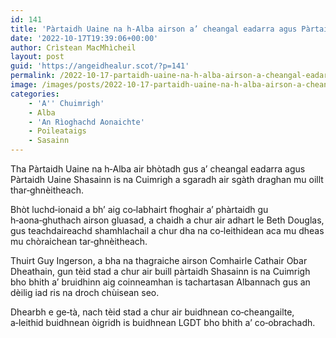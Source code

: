 ```yaml
---
id: 141
title: 'Pàrtaidh Uaine na h-Alba airson a’ cheangal eadarra agus Pàrtaidh Uaine Shasainn is na Cuimrigh a sgaradh'
date: '2022-10-17T19:39:06+00:00'
author: Crìstean MacMhìcheil
layout: post
guid: 'https://angeidhealur.scot/?p=141'
permalink: /2022-10-17-partaidh-uaine-na-h-alba-airson-a-cheangal-eadarra-agus-partaidh-uaine-shasainn-is-na-cuimrigh-a-sgaradh/
image: /images/posts/2022-10-17-partaidh-uaine-na-h-alba-airson-a-cheangal-eadarra-agus-partaidh-shasainn-is-na-cuimrigh-a-sgaradh.webp
categories:
    - 'A'' Chuimrigh'
    - Alba
    - 'An Rìoghachd Aonaichte'
    - Poileataigs
    - Sasainn
---
```


Tha Pàrtaidh Uaine na h‑Alba air bhòtadh gus a’ cheangal eadarra agus Pàrtaidh Uaine Shasainn is na Cuimrigh a sgaradh air sgàth draghan mu oillt thar‑ghnèitheach.

Bhòt luchd‑ionaid a bh’ aig co‑labhairt fhoghair a’ phàrtaidh gu h‑aona‑ghuthach airson gluasad, a chaidh a chur air adhart le Beth Douglas, gus teachdaireachd shamhlachail a chur dha na co‑leithidean aca mu dheas mu chòraichean tar‑ghnèitheach.

Thuirt Guy Ingerson, a bha na thagraiche airson Comhairle Cathair Obar Dheathain, gun tèid stad a chur air buill pàrtaidh Shasainn is na Cuimrigh bho bhith a’ bruidhinn aig coinneamhan is tachartasan Albannach gus an dèilig iad ris na droch chùisean seo.

Dhearbh e ge‑tà, nach tèid stad a chur air buidhnean co‑cheangailte, a‑leithid buidhnean òigridh is buidhnean LGDT bho bhith a’ co‑obrachadh.
